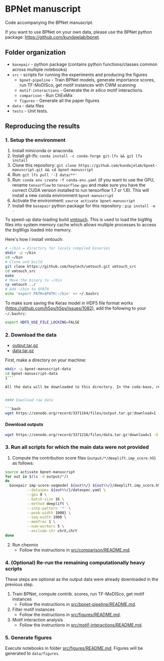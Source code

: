 # BPNet manuscript

Code accompanying the BPNet manuscript.

If you want to use BPNet on your own data, please use the BPNet python package: <https://github.com/kundajelab/bpnet>.

## Folder organization

- `basepair` - python package (contains python functions/classes common across multiple notebooks)
- `src` - scripts for running the experiments and producing the figures
  - `bpnet-pipeline` - Train BPNet models, generate importance scores, run TF-MoDISco, get motif instances with CWM scanning
  - `motif-interactions` - Generate the *in silico* motif interactions.
  - `comparison` - Run ChExMix
  - `figures` - Generate all the paper figures
- `data` - data files
- `tests` - Unit tests.

## Reproducing the results

### 1. Setup the environment

1. Install miniconda or anaconda. 
1. Install git-lfs: `conda install -c conda-forge git-lfs && git lfs install`
1. Clone this repository: `git clone https://github.com/kundajelab/bpnet-manuscript.git && cd bpnet-manuscript`
1. Run: `git lfs pull '-I data/**'` 
1. Run: `conda env create -f conda-env.yaml` (if you want to use the GPU, rename `tensorflow` to `tensorflow-gpu` and make sure you have the correct CUDA version installed to run tensorflow 1.7 or 1.6). This will install a new conda environment `bpnet-manuscript`
1. Activate the environment: `source activate bpnet-manuscript`
1. Install the `basepair` python package for this repository : `pip install -e .`

To speed-up data-loading build [vmtouch](https://hoytech.com/vmtouch/). This is used to
load the bigWig files into system memory cache which allows multiple processes to access
the bigWigs loaded into memory.

Here's how I install vmtouch:

```bash
# ~/bin = directory for localy compiled binaries
mkdir -p ~/bin  
cd ~/bin
# Clone and build
git clone https://github.com/hoytech/vmtouch.git vmtouch_src
cd vmtouch_src
make
# Move the binary to ~/bin
cp vmtouch ../
# Add ~/bin to $PATH
echo 'export PATH=$PATH:~/bin' >> ~/.bashrc
```

To make sure saving the Keras model in HDF5 file format works (https://github.com/h5py/h5py/issues/1082), add the following to your `~/.bashrc`:

```bash
export HDF5_USE_FILE_LOCKING=FALSE
```

### 2. Download the data

- [output.tar.gz](https://zenodo.org/record/3371164)
- [data.tar.gz](https://zenodo.org/record/3371216)

First, make a directory on your machine:

```bash
mkdir -p bpnet-manuscript-data
cd bpnet-manuscript-data
1```

All the data will be downloaded to this directory. In the code-base, replace `/oak/stanford/groups/akundaje/avsec/basepair/data/processed/comparison` path with your the absolute path of `bpnet-manuscript-data` directory.


#### Download raw data

```bash
wget https://zenodo.org/record/3371164/files/output.tar.gz?download=1 -O output.tar.gz && tar xvfz output.tar.gz && rm data.tar.gz
```

#### Download outputs

```bash
wget https://zenodo.org/record/3371216/files/data.tar.gz?download=1 -O data.tar.gz && tar xvfz output.tar.gz && rm data.tar.gz
```

### 3. Run all scripts for which the main data were not provided

1. Compute the contribution score files (`output/*/deeplift.imp_score.h5`) as follows:
```bash
source activate bpnet-manuscript
for out in $(ls -d output/*/)
do 
  basepair imp-score-seqmodel ${out%%/} ${out%%/}/deeplift.imp_score.h5 \
          --dataspec ${out%%/}/dataspec.yaml \
          --gpu 0 \
          --batch-size 16 \
          --method deeplift \
          --intp-pattern '*' \
          --peak-width 1000} \
          --seq-width 1000 \
          --memfrac 1 \
          --num-workers 5 \
          --exclude-chr chrX,chrY
done
```
2. Run chexmix
    - Follow the instructions in [src/comparison/README.md](src/comparison/README.md).
	
	
### 4. (Optional) Re-run the remaining computationally heavy scripts 

These steps are optional as the output data were already downloaded in the previous step.

1. Train BPNet, compute contrib. scores, run TF-MoDISco, get motif instances
    - Follow the instructions in [src/bpnet-pipeline/README.md](src/bpnet-pipeline/README.md).
2.  Filter motif instances
    - Follow the instructions in [src/figures/README.md](src/figures/README.md).
3. Motif interaction analysis
    - Follow the instructions in [src/motif-interactions/README.md](src/motif-interactions/README.md).

### 5. Generate figures

Execute notebooks in folder [src/figures/README.md](src/figures/README.md). Figures will be generated to `data/figures`.
